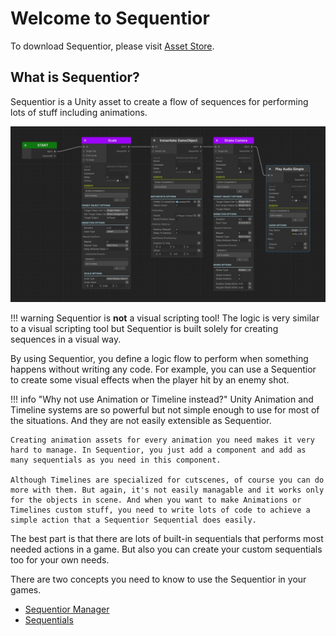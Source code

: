 # Welcome to Sequentior

To download Sequentior, please visit [Asset Store](https://www.assetstore.com).

## What is Sequentior?

Sequentior is a Unity asset to create a flow of sequences for performing lots of stuff including animations.

![Sequentior Graph Sample](/img/sequentiorgraphsample.jpg)


!!! warning
    Sequentior is **not** a visual scripting tool! The logic is very similar to a visual scripting tool but Sequentior is built solely for creating sequences in a visual way.


By using Sequentior, you define a logic flow to perform when something happens without writing any code. For example, you can use a Sequentior to create some visual effects when the player hit by an enemy shot. 

!!! info "Why not use Animation or Timeline instead?"
    Unity Animation and Timeline systems are so powerful but not simple enough to use for most of the situations. And they are not easily extensible as Sequentior. 
    
    Creating animation assets for every animation you need makes it very hard to manage. In Sequentior, you just add a component and add as many sequentials as you need in this component.
    
    Although Timelines are specialized for cutscenes, of course you can do more with them. But again, it's not easily managable and it works only for the objects in scene. And when you want to make Animations or Timelines custom stuff, you need to write lots of code to achieve a simple action that a Sequentior Sequential does easily.

The best part is that there are lots of built-in sequentials that performs most needed actions in a game. But also you can create your custom sequentials too for your own needs.

There are two concepts you need to know to use the Sequentior in your games.

* [Sequentior Manager](sequentiormanager/index.md)
* [Sequentials](sequentials/index.md)





